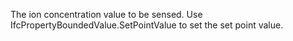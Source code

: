 ﻿The ion concentration value to be sensed. Use IfcPropertyBoundedValue.SetPointValue to set the set point value.